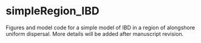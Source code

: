 # simpleRegion_IBD
Figures and model code for a simple model of IBD in a region of alongshore uniform dispersal.
More details will be added after manuscript revision. 
